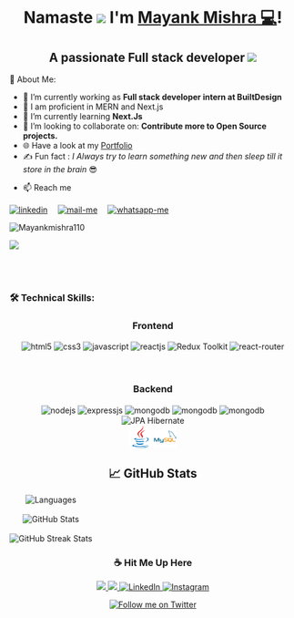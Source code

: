 <h1 align="center">
  Namaste <img src="https://media.giphy.com/media/hvRJCLFzcasrR4ia7z/giphy.gif" width="28"> I'm <a href= "https://www.linkedin.com/in/mayankmishracse/">Mayank Mishra 💻</a>!
</h1> 
<h2 align="center">A passionate Full stack developer <img src="https://github.com/TheDudeThatCode/TheDudeThatCode/blob/master/Assets/Earth.gif" width="29"> </h2>



 <a>
 
  💫 About Me:
 
- 🔭 I’m currently working as **Full stack developer intern at BuiltDesign**
- 🔭 I am proficient in MERN and Next.js
- 🌱 I’m currently learning **Next.Js**
- 👯 I’m looking to collaborate on: **Contribute more to Open Source projects.**
- 🌐 Have a look at my <a href="https://mayank-portfolio-snowy.vercel.app/" target="_blank">Portfolio</a>
- ✍️ Fun fact : *I Always try to learn something new and then sleep till it store in the brain* 😎<br> 
<!-- - 🧠 Callme: ***Geek*** or ***TeamWorker*** 😊 <br> -->
- 📫 Reach me 
 <p align="left">
  <a href="https://www.linkedin.com/in/mayankmishracse" target="_blank"><img align="center" src="https://skillicons.dev/icons?i=linkedin" alt="linkedin" /></a>&emsp;
  <a title="kmmay15@gmail.com" href="mailto:kmmay15@gmail.com" target="blank"><img align="center"  src="https://cdn-icons-png.flaticon.com/128/888/888853.png"  width="50px"   alt="mail-me" /></a>&emsp;
  <a href="https://wa.me/+918987551030" target="blank"><img align="center" src="https://cdn-icons-png.flaticon.com/128/733/733585.png" width="50px"  alt="whatsapp-me" /></a>&emsp;
 
  
</p>
<p align="left"> <img src="https://komarev.com/ghpvc/?username=Mayankmishra110&label=Profile%20views&color=0e75b6&style=flat" alt="Mayankmishra110" /> </p>

<img src="https://user-images.githubusercontent.com/73097560/115834477-dbab4500-a447-11eb-908a-139a6edaec5c.gif">
   <p align="center" color:"red">

<br/>
<br/>


### :hammer_and_wrench: Technical Skills:
 <div align="center"><h3 align="center">Frontend</h3>
<img src="https://img.shields.io/badge/html5-%23E34F26.svg?style=for-the-badge&logo=html5&logoColor=white" align="center" alt="html5">
<img src = "https://img.shields.io/badge/css3-%231572B6.svg?style=for-the-badge&logo=css3&logoColor=white" align="center" alt="css3">
<img src ="https://img.shields.io/badge/javascript-%23323330.svg?style=for-the-badge&logo=javascript&logoColor=%23F7DF1E" align="center" alt="javascript">
<img src="https://img.shields.io/badge/React-20232A?style=for-the-badge&logo=react&logoColor=61DAFB"  align="center" alt="reactjs" />
<img src="https://img.shields.io/badge/Redux_Toolkit-593D88?style=for-the-badge&logo=Redux&logoColor=white"  align="center" alt="Redux Toolkit" />
<img src="https://img.shields.io/badge/React_Router-CA4245?style=for-the-badge&logo=react-router&logoColor=white"  align="center" alt="react-router" />

<br/>
<br/>

</div>
 
 <br/>
  <div align="center"><h3 align="center">Backend</h3> 
<img src="https://img.shields.io/badge/Node.js-339933?style=for-the-badge&logo=nodedotjs&logoColor=white" align="center" alt="nodejs" />
<img src="https://img.shields.io/badge/Express.js-%23323330.svg?style=for-the-badge&logo=express&logoColor=white" align="center" alt="expressjs"/>
<img src="https://img.shields.io/badge/MongoDB-4EA94B?style=for-the-badge&logo=mongodb&logoColor=white" align="center" alt="mongodb"/>
 <img src="https://img.shields.io/badge/Mongoose-880000?style=for-the-badge&logo=Mongoose&logoColor=white" align="center" alt="mongodb"/>
<img src="https://img.shields.io/badge/SPINGBOOT-4EA94B?style=for-the-badge&logo=springboot&logoColor=white" align="center" alt="mongodb"/>
 <img src="https://img.shields.io/badge/JPA_Hibernate-59666C?style=for-the-badge&logo=Hibernate&logoColor=white" align="center" alt="JPA Hibernate"/>
<br>
   
 <img src="https://raw.githubusercontent.com/devicons/devicon/master/icons/java/java-original.svg" alt="java" align="center" width="40" height="40"/>  
 <img src="https://raw.githubusercontent.com/devicons/devicon/master/icons/mysql/mysql-original-wordmark.svg" align="center" alt="mysql" width="40" height="40"/> 




## 📈 GitHub Stats
<div style="display: flex;">
    <div style="margin-right: 10px;">
         <img src="https://github-readme-stats.vercel.app/api/top-langs/?username=Mayankmishra110&layout=compact&theme=highcontrast" alt="Languages" style="height: 197px;"><br> <br>
         <img src="https://github-readme-stats.vercel.app/api?username=Mayankmishra110&show_icons=true&theme=highcontrast" alt="GitHub Stats" style="height: 197px;"> <br> <br>
        <img src="https://github-readme-streak-stats.herokuapp.com/?user=Mayankmishra110&theme=highcontrast" alt="GitHub Streak Stats" style="height: 190px;">
    </div>
</div>

### :coffee: Hit Me Up Here
<p align="center">
	<a href="https://github.com/Mayankmishra110" alt="Github" title="github">
       <img src="https://img.shields.io/badge/For_More_Useful_Repos-15k?style=for-the-badge&color=2088FF&logo=github&logoColor=fff"/>
    </a>
    <a href="https://github.com/Mayankmishra110/Mayankmishra110" alt="Github Stars" title="Star Mark Repo">
        <img src="https://img.shields.io/badge/Shower_stars_if_you_like_my_repos-15k?style=for-the-badge&color=ffd000&logo=apachespark&logoColor=black"/>
    </a>
    <a href="https://www.linkedin.com/in/mayankmishracse/">
        <img src="https://img.shields.io/badge/For_Professional_Updates-15k?style=for-the-badge&color=0a66c2&logo=linkedin" alt="LinkedIn"/>
    </a>
    <a href="https://www.instagram.com/l_e_o_for_life/">
        <img src="https://img.shields.io/badge/For_Personal_Updates-2k?style=for-the-badge&color=E4405F&logo=instagram&logoColor=fff" alt="Instagram"/>
    </a>
 
   [![Follow me on Twitter](https://img.shields.io/twitter/follow/mayankkrmishra0?style=social)](https://twitter.com/mayankkrmishra0)


</p>




 
 
 
 
 
 
 

